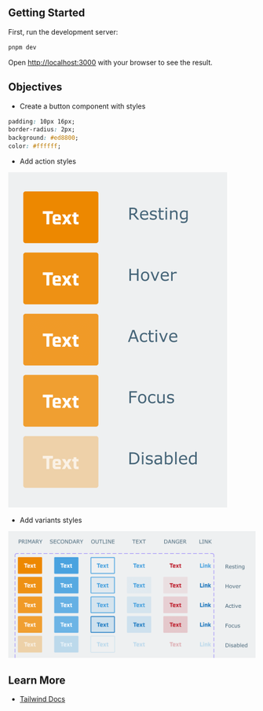 ## Getting Started

First, run the development server:

```bash
pnpm dev
```

Open [http://localhost:3000](http://localhost:3000) with your browser to see the result.

## Objectives

- Create a button component with styles

```css
padding: 10px 16px;
border-radius: 2px;
background: #ed8800;
color: #ffffff;
```

- Add action styles

![Button actions](image.png)

- Add variants styles

![Button variant](image-1.png)

## Learn More

- [Tailwind Docs](https://tailwindcss.com/docs/installation)
